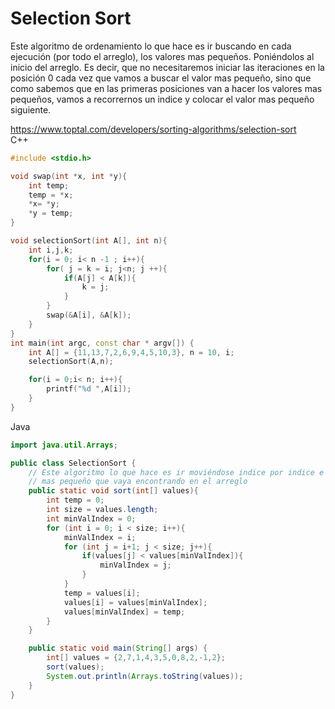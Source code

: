 # Selection Sort

Este algoritmo de ordenamiento lo que hace es ir buscando en cada ejecución (por todo el arreglo), los valores mas pequeños. Poniéndolos al inicio del arreglo. Es decir, que no necesitaremos iniciar las iteraciones en la posición 0 cada vez que vamos a buscar el valor mas pequeño, sino que como sabemos que en las primeras posiciones van a hacer los valores mas pequeños, vamos a recorrernos un indice y colocar el valor mas pequeño siguiente.

https://www.toptal.com/developers/sorting-algorithms/selection-sort
<br>
C++

```c++
#include <stdio.h>

void swap(int *x, int *y){
    int temp;
    temp = *x;
    *x= *y;
    *y = temp;
}

void selectionSort(int A[], int n){
    int i,j,k;
    for(i = 0; i< n -1 ; i++){
        for( j = k = i; j<n; j ++){
            if(A[j] < A[k]){
                k = j;
            }
        }
        swap(&A[i], &A[k]);
    }
}
int main(int argc, const char * argv[]) {
    int A[] = {11,13,7,2,6,9,4,5,10,3}, n = 10, i;
    selectionSort(A,n);

    for(i = 0;i< n; i++){
        printf("%d ",A[i]);
    }
}

```

Java

```java
import java.util.Arrays;

public class SelectionSort {
    // Este algoritmo lo que hace es ir moviéndose indice por indice e ir colocando en orden el valor
    // mas pequeño que vaya encontrando en el arreglo
    public static void sort(int[] values){
        int temp = 0;
        int size = values.length;
        int minValIndex = 0;
        for (int i = 0; i < size; i++){
            minValIndex = i;
            for (int j = i+1; j < size; j++){
                if(values[j] < values[minValIndex]){
                    minValIndex = j;
                }
            }
            temp = values[i];
            values[i] = values[minValIndex];
            values[minValIndex] = temp;
        }
    }

    public static void main(String[] args) {
        int[] values = {2,7,1,4,3,5,0,8,2,-1,2};
        sort(values);
        System.out.println(Arrays.toString(values));
    }
}
```
